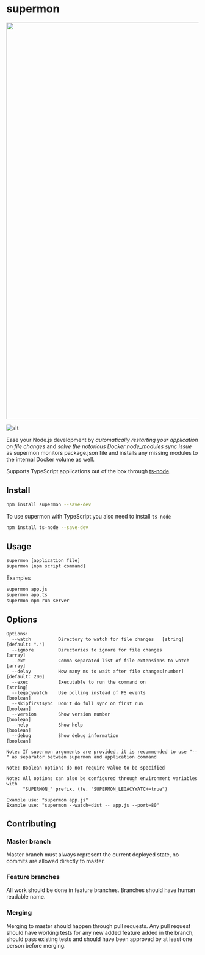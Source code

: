 # supermon

<p align="center">
  <img width="1432" height="1037" src="https://raw.githubusercontent.com/mikkotikkanen/supermon/chore/readme/screenshot.png">
</p>

![alt](https://github.com/mikkotikkanen/supermon/workflows/CI/badge.svg)


Ease your Node.js development by _automatically restarting your application on file changes_ and
_solve the notorious Docker node_modules sync issue_ as supermon monitors package.json file and
installs any missing modules to the internal Docker volume as well. 

Supports TypeScript applications out of the box through [ts-node](https://www.npmjs.com/package/ts-node).

## Install

```bash
npm install supermon --save-dev
```

To use supermon with TypeScript you also need to install `ts-node`

```bash
npm install ts-node --save-dev
```

## Usage

```bash
supermon [application file]
supermon [npm script command]
```

Examples

```bash
supermon app.js
supermon app.ts
supermon npm run server
```

## Options

```help
Options:
  --watch          Directory to watch for file changes   [string] [default: "."]
  --ignore         Directories to ignore for file changes                [array]
  --ext            Comma separated list of file extensions to watch      [array]
  --delay          How many ms to wait after file changes[number] [default: 200]
  --exec           Executable to run the command on                     [string]
  --legacywatch    Use polling instead of FS events                    [boolean]
  --skipfirstsync  Don't do full sync on first run                     [boolean]
  --version        Show version number                                 [boolean]
  --help           Show help                                           [boolean]
  --debug          Show debug information                              [boolean]

Note: If supermon arguments are provided, it is recommended to use "--" as separator between supermon and application command

Note: Boolean options do not require value to be specified

Note: All options can also be configured through environment variables with
      "SUPERMON_" prefix. (fe. "SUPERMON_LEGACYWATCH=true")

Example use: "supermon app.js"
Example use: "supermon --watch=dist -- app.js --port=80"
```

## Contributing

### Master branch

Master branch must always represent the current deployed state, no commits are allowed directly to
master.

### Feature branches

All work should be done in feature branches. Branches should have human readable name.

### Merging

Merging to master should happen through pull requests. Any pull request should have working tests
for any new added feature added in the branch, should pass existing tests and should have been
approved by at least one person before merging.
